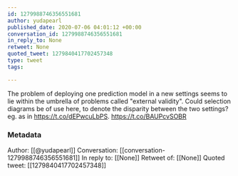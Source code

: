 ```yaml
---
id: 1279988746356551681
author: yudapearl
published_date: 2020-07-06 04:01:12 +00:00
conversation_id: 1279988746356551681
in_reply_to: None
retweet: None
quoted_tweet: 1279840417702457348
type: tweet
tags:

---
```


The problem of deploying one prediction model in a new settings seems to lie within the umbrella of problems called "external validity". Could selection diagrams be of use here, to denote the disparity between the two settings? eg. as in https://t.co/dEPwcuLbPS. https://t.co/BAUPcvSOBR

### Metadata

Author: [[@yudapearl]]
Conversation: [[conversation-1279988746356551681]]
In reply to: [[None]]
Retweet of: [[None]]
Quoted tweet: [[1279840417702457348]]
